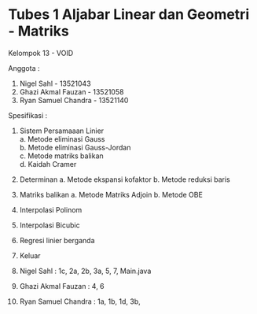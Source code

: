 # Tubes 1 Aljabar Linear dan Geometri - Matriks

Kelompok 13 - VOID

Anggota :

1.  Nigel Sahl - 13521043
2.  Ghazi Akmal Fauzan - 13521058
3.  Ryan Samuel Chandra - 13521140

Spesifikasi :

1. Sistem Persamaaan Linier  
   a. Metode eliminasi Gauss  
   b. Metode eliminasi Gauss-Jordan  
   c. Metode matriks balikan  
   d. Kaidah Cramer
2. Determinan
   a. Metode ekspansi kofaktor
   b. Metode reduksi baris
3. Matriks balikan
   a. Metode Matriks Adjoin
   b. Metode OBE
4. Interpolasi Polinom
5. Interpolasi Bicubic
6. Regresi linier berganda
7. Keluar 

8. Nigel Sahl : 1c, 2a, 2b, 3a, 5, 7, Main.java 
9. Ghazi Akmal Fauzan : 4, 6
10. Ryan Samuel Chandra : 1a, 1b, 1d, 3b,
